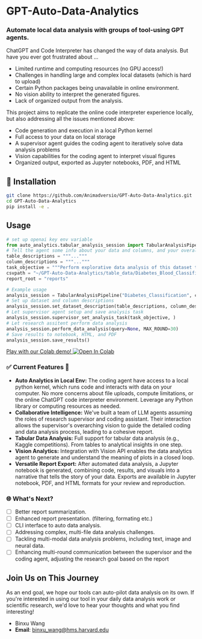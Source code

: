 # GPT-Auto-Data-Analytics 

### Automate local data analysis with groups of tool-using GPT agents. 

ChatGPT and Code Interpreter has changed the way of data analysis. 
But have you ever got frustrated about ...
* Limited runtime and computing resources (no GPU access!)
* Challenges in handling large and complex local datasets (which is hard to upload)
* Certain Python packages being unavailable in online environment.
* No vision ability to interpret the generated figures.
* Lack of organized output from the analysis. 

This project aims to replicate the online code interpreter experience locally, but also addressing all the issues mentioned above:
* Code generation and execution in a local Python kernel
* Full access to your data on local storage
* A supervisor agent guides the coding agent to iteratively solve data analysis problems
* Vision capabilities for the coding agent to interpret visual figures
* Organized output, exported as Jupyter notebooks, PDF, and HTML

<!-- A data analysis project is usually motivated by a high level question and then break it down into  -->

<!-- ## 🚀 Current Project Status: Transforming Data Analysis

Here's a glimpse of the magic happening behind the scenes: -->

## 🚀 Installation
```bash
git clone https://github.com/Animadversio/GPT-Auto-Data-Analytics.git
cd GPT-Auto-Data-Analytics
pip install -e .
```
## Usage 

```python
# set up openai key env variable
from auto_analytics.tabular_analysis_session import TabularAnalysisPipeline
# Tell the agent some info about your data and columns, and your overall objective.
table_descriptions = """..."""
column_descriptions = """..."""
task_objective = """Perform explorative data analysis of this dataset to uncover relationships among different variables."""
csvpath = "~/GPT-Auto-Data-Analytics/table_data/Diabetes_Blood_Classification.csv"
report_root = "reports"

# Example usage
analysis_session = TabularAnalysisPipeline("Diabetes_Classification", csvpath, report_root=report_root)
# Set up dataset and column descriptions
analysis_session.set_dataset_description(table_descriptions, column_descriptions)
# Let supervisor agent setup and save analysis task
analysis_session.supervisor_set_analysis_task(task_objective, ) 
# Let research assitent perform data analysis
analysis_session.perform_data_analysis(query=None, MAX_ROUND=30)
# Save results to notebook, HTML, and PDF
analysis_session.save_results()
```

[Play with our Colab demo! ![Open In Colab](https://colab.research.google.com/assets/colab-badge.svg)](https://colab.research.google.com/drive/17DnAiE6EdAtLfX7xjdxvMEV5HUtBKTq6?usp=sharing)

### ✅ Current Features 🌟

- **Auto Analytics in Local Env:** The coding agent have access to a local python kernel, which runs code and interacts with data on your computer. No more concerns about file uploads, compute limitations, or the online ChatGPT code interpreter environment. Leverage any Python library or computing resources as needed.
- **Collaborative Intelligence:** We've built a team of LLM agents assuming the roles of research supervisor and coding assistant. Their interaction allows the supervisor's overarching vision to guide the detailed coding and data analysis process, leading to a cohesive report.
- **Tabular Data Analysis:** Full support for tabular data analysis (e.g., Kaggle competitions). From tables to analytical insights in one step.
- **Vision Analytics:** Integration with Vision API enables the data analytics agent to generate and understand the meaning of plots in a closed loop.
- **Versatile Report Export:** After automated data analysis, a Jupyter notebook is generated, combining code, results, and visuals into a narrative that tells the story of your data. Exports are available in Jupyter notebook, PDF, and HTML formats for your review and reproduction.

### 🌐 What's Next?
- [ ] Better report summarization.
- [ ] Enhanced report presentation. (filtering, formating etc.)
- [ ] CLI interface to auto data analysis. 
- [ ] Addressing complex, multi-file data analysis challenges.
- [ ] Tackling multi-modal data analysis problems, including text, image and neural data.
- [ ] Enhancing multi-round communication between the supervisor and the coding agent, adjusting the research goal based on the report

## Join Us on This Journey
As an end goal, we hope our tools can auto-pilot data analysis on its own. 
If you're interested in using our tool in your daily data analysis work or scientific research, we'd love to hear your thoughts and what you find interesting!

* Binxu Wang 
* **Email**: binxu_wang@hms.harvard.edu


